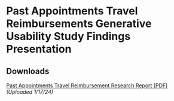 # Past Appointments Travel Reimbursements Generative Usability Study Findings Presentation

## Downloads

[Past Appointments Travel Reimbursement Research Report (PDF)](https://github.com/department-of-veterans-affairs/va.gov-team/files/13966201/Past.Appointments.Travel.Reimbursement.pdf) *(Uploaded 1/17/24)*
<br><br>
